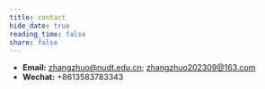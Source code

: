 ```yaml
---
title: contact
hide_date: true
reading_time: false
share: false
---
```

* **Email:** zhangzhuo@nudt.edu.cn; zhangzhuo202309@163.com
* **Wechat:** +8613583783343
